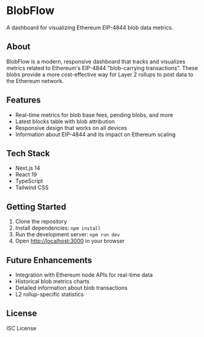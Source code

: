 # BlobFlow

A dashboard for visualizing Ethereum EIP-4844 blob data metrics.

## About

BlobFlow is a modern, responsive dashboard that tracks and visualizes metrics related to Ethereum's EIP-4844 "blob-carrying transactions". These blobs provide a more cost-effective way for Layer 2 rollups to post data to the Ethereum network.

## Features

- Real-time metrics for blob base fees, pending blobs, and more
- Latest blocks table with blob attribution
- Responsive design that works on all devices
- Information about EIP-4844 and its impact on Ethereum scaling

## Tech Stack

- Next.js 14
- React 19
- TypeScript
- Tailwind CSS

## Getting Started

1. Clone the repository
2. Install dependencies: `npm install`
3. Run the development server: `npm run dev`
4. Open [http://localhost:3000](http://localhost:3000) in your browser

## Future Enhancements

- Integration with Ethereum node APIs for real-time data
- Historical blob metrics charts
- Detailed information about blob transactions
- L2 rollup-specific statistics

## License

ISC License